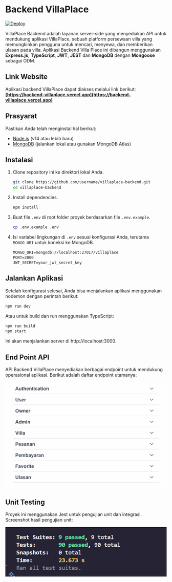 # Backend VillaPlace

[![Deploy](https://github.com/Villa-Place/Backend_VillaPlace/actions/workflows/main.yml/badge.svg)](https://github.com/Villa-Place/Backend_VillaPlace/actions/workflows/main.yml)

VillaPlace Backend adalah layanan server-side yang menyediakan API untuk mendukung aplikasi VillaPlace, sebuah platform persewaan villa yang memungkinkan pengguna untuk mencari, menyewa, dan memberikan ulasan pada villa. Aplikasi Backend Villa Place ini dibangun menggunakan **Express.js**, **TypeScript**, **JWT**, **JEST** dan **MongoDB** dengan **Mongoose** sebagai ODM.

## Link Website

Aplikasi backend VillaPlace dapat diakses melalui link berikut:  
**[https://backend-villaplace.vercel.app](https://backend-villaplace.vercel.app)**

## Prasyarat

Pastikan Anda telah menginstal hal berikut:
- [Node.js](https://nodejs.org/) (v14 atau lebih baru)
- [MongoDB](https://www.mongodb.com/) (jalankan lokal atau gunakan MongoDB Atlas)

## Instalasi

1. Clone repository ini ke direktori lokal Anda.

    ```bash
    git clone https://github.com/username/villaplace-backend.git
    cd villaplace-backend
    ```

2. Install dependencies.

    ```bash
    npm install
    ```

3. Buat file `.env` di root folder proyek berdasarkan file `.env.example`.

    ```bash
    cp .env.example .env
    ```

4. Isi variabel lingkungan di `.env` sesuai konfigurasi Anda, terutama `MONGO_URI` untuk koneksi ke MongoDB.

    ```
    MONGO_URI=mongodb://localhost:27017/villaplace
    PORT=3000
    JWT_SECRET=your_jwt_secret_key
    ```

## Jalankan Aplikasi

Setelah konfigurasi selesai, Anda bisa menjalankan aplikasi menggunakan nodemon dengan perintah berikut:

```bash
npm run dev
```

Atau untuk build dan run menggunakan TypeScript:

```bash
npm run build
npm start
```


Ini akan menjalankan server di http://localhost:3000.

## End Point API

API Backend VillaPlace menyediakan berbagai endpoint untuk mendukung operasional aplikasi. Berikut adalah daftar endpoint utamanya:

![Screenshot End Point Api VillaPlace](src/assets/img/screenshots/ss1.png)

## Unit Testing

Proyek ini menggunakan Jest untuk pengujian unit dan integrasi. Screenshot hasil pengujian unit:

![Screenshot Hasil Unit Testing](src/assets/img/screenshots/ss2.png)





